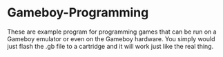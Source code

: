 # Gameboy-Programming
These are example program for programming games that can be run on a Gameboy emulator or even on the Gameboy hardware. You simply would just flash the .gb file to a cartridge and it will work just like the real thing.
